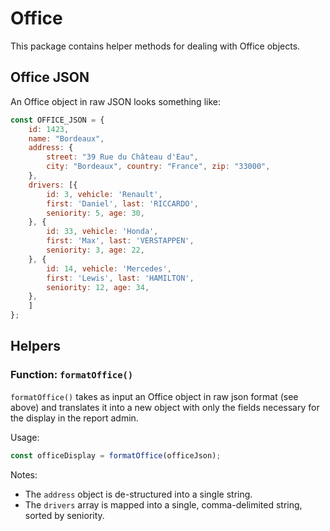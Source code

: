 # Office

This package contains helper methods for dealing with Office objects.

## Office JSON
An Office object in raw JSON looks something like:

```javascript
const OFFICE_JSON = {
    id: 1423,
    name: "Bordeaux",
    address: {
        street: "39 Rue du Château d'Eau",
        city: "Bordeaux", country: "France", zip: "33000",
    },
    drivers: [{
        id: 3, vehicle: 'Renault',
        first: 'Daniel', last: 'RICCARDO',
        seniority: 5, age: 30,
    }, {
        id: 33, vehicle: 'Honda',
        first: 'Max', last: 'VERSTAPPEN',
        seniority: 3, age: 22,
    }, {
        id: 14, vehicle: 'Mercedes',
        first: 'Lewis', last: 'HAMILTON',
        seniority: 12, age: 34,
    },
    ]
};
```

## Helpers

### Function: `formatOffice()`

`formatOffice()` takes as input an Office object in raw json format (see above)
and translates it into a new object with only the fields necessary for the
display in the report admin.

Usage:
```javascript
const officeDisplay = formatOffice(officeJson);
```

Notes:
- The `address` object is de-structured into a single string.
- The `drivers` array is mapped into a single, comma-delimited string, sorted by seniority.
